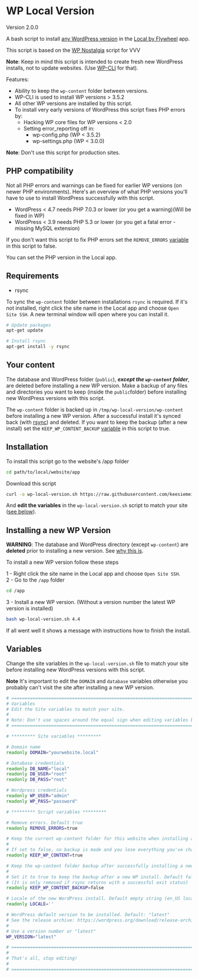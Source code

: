 # WP Local Version

Version 2.0.0

A bash script to install [any WordPress version](https://wordpress.org/download/release-archive/) in the [Local by Flywheel](https://local.getflywheel.com/) app.

This script is based on the [WP Nostalgia](https://github.com/keesiemeijer/wp-nostalgia) script for VVV

**Note**: Keep in mind this script is intended to create fresh new WordPress installs, not to update websites. (Use [WP-CLI](http://wp-cli.org/) for that).

Features:

* Ability to keep the `wp-content` folder between versions.
* WP-CLI is used to install WP versions > 3.5.2
* All other WP versions are installed by this script.
* To install very early versions of WordPress this script fixes PHP errors by:
    * Hacking WP core files for WP versions < 2.0
    * Setting error_reporting off in:
        * wp-config.php (WP < 3.5.2)
        * wp-settings.php (WP < 3.0.0)

**Note**: Don't use this script for production sites.

## PHP compatibility
Not all PHP errors and warnings can be fixed for earlier WP versions (on newer PHP environments). Here's an overview of what PHP versions you'll have to use to install WordPress successfully with this script.

* WordPress < 4.7 needs PHP 7.0.3 or lower (or you get a warning)(Will be fixed in WP)
* WordPress < 3.9 needs PHP 5.3 or lower (or you get a fatal error - missing MySQL extension)

If you don't want this script to fix PHP errors set the `REMOVE_ERRORS` [variable](#variables) in this script to false.

You can set the PHP version in the Local app.
## Requirements

* rsync

To sync the `wp-content` folder between installations `rsync` is required. If it's not installed, right click the site name in the Local app and choose `Open Site SSH`. A new terminal window will open where you can install it.

```bash
# Update packages
apt-get update

# Install rsync
apt-get install -y rsync
```

## Your content
The database and WordPress folder (`public`), ***except the `wp-content` folder***, are deleted before installing a new WP version. Make a backup of any files and directories you want to keep (inside the `public`folder) before installing new WordPress versions with this script.

The `wp-content` folder is backed up in `/tmp/wp-local-version/wp-content` before installing a new WP version. After a successful install it's synced back (with [rsync](#requirements)) and deleted. If you want to keep the backup (after a new install) set the `KEEP_WP_CONTENT_BACKUP` [variable](#variables) in this script to true.

## Installation
To install this script go to the website's /app folder

```bash
cd path/to/local/website/app
```

Download this script
```bash
curl -o wp-local-version.sh https://raw.githubusercontent.com/keesiemeijer/wp-local-version/master/wp-local-version.sh
```

And **edit the variables** in the `wp-local-version.sh` script to match your site ([see below](#variables)).

## Installing a new WP Version

**WARNING**: The database and WordPress directory (except `wp-content`) are **deleted** prior to installing a new version. See [why this is](#your-content).

To install a new WP version follow these steps

1 - Right click the site name in the Local app and choose `Open Site SSH`.  
2 - Go to the `/app` folder

```bash
cd /app
```

3 - Install a new WP version. (Without a version number the latest WP version is installed)

```bash
bash wp-local-version.sh 4.4
```

If all went well it shows a message with instructions how to finish the install.

## Variables
Change the site variables in the `wp-local-version.sh` file to match your site before installing new WordPress versions with this script.

**Note** It's important to edit the `DOMAIN` and `database` variables otherwise you probably can't visit the site after installing a new WP version.

```bash
# =============================================================================
# Variables
# Edit the Site variables to match your site.
#
# Note: Don't use spaces around the equal sign when editing variables below.
# =============================================================================

# ********* Site variables *********

# Domain name
readonly DOMAIN="yourwebsite.local"

# Database credentials
readonly DB_NAME="local"
readonly DB_USER="root"
readonly DB_PASS="root"

# Wordpress credentials
readonly WP_USER="admin"
readonly WP_PASS="password"

# ********* Script variables *********

# Remove errors. Default true
readonly REMOVE_ERRORS=true

# Keep the current wp-content folder for this website when installing a new WP version.
# 
# If set to false, no backup is made and you lose everything you've changed in the wp-content folder.
readonly KEEP_WP_CONTENT=true

# Keep the wp-content folder backup after successfully installing a new WordPress version.
#
# Set it to true to keep the backup after a new WP install. Default false
# (It is only removed if rsync returns with a successful exit status) 
readonly KEEP_WP_CONTENT_BACKUP=false

# Locale of the new WordPress install. Default empty string (en_US locale)
readonly LOCALE=''

# WordPress default version to be installed. Default: "latest"
# See the release archive: https://wordpress.org/download/release-archive/
#
# Use a version number or "latest"
WP_VERSION="latest"

# =============================================================================
#
# That's all, stop editing!
#
# =============================================================================
```
